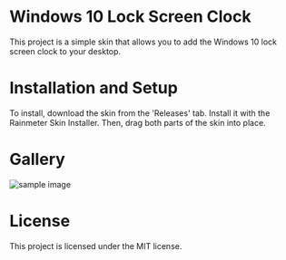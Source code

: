 # Windows 10 Lock Screen Clock
This project is a simple skin that allows you to add the Windows 10 lock screen clock to your desktop.


# Installation and Setup
To install, download the skin from the 'Releases' tab. Install it with the Rainmeter Skin Installer. Then, drag both parts of the skin into place.

# Gallery
![sample image](https://www.screenshottr.us/v/af3d4ea89755febde22a889f3a4b9338/2bca4892ba5eeebb4d4c0c2740974ea2.png)


# License
This project is licensed under the MIT license.
